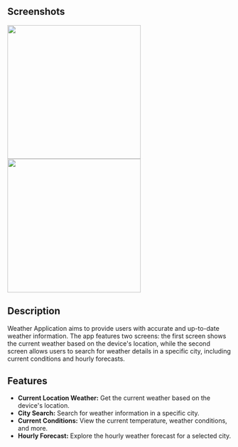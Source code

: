 ## **Screenshots**
<img src="(https://i.imgur.com/jR6lhrD.png)" width="300"> <img src="https://i.imgur.com/xTOYH6R.png" width="300"> 

## Description

Weather Application aims to provide users with accurate and up-to-date weather information. The app features two screens: the first screen shows the current weather based on the device's location, while the second screen allows users to search for weather details in a specific city, including current conditions and hourly forecasts.

## Features

- **Current Location Weather:** Get the current weather based on the device's location.
- **City Search:** Search for weather information in a specific city.
- **Current Conditions:** View the current temperature, weather conditions, and more.
- **Hourly Forecast:** Explore the hourly weather forecast for a selected city.

